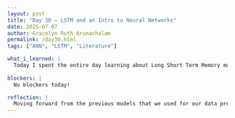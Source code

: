 ```yaml
---
layout: post
title: "Day 30 – LSTM and an Intro to Neural Networks"
date: 2025-07-07
author: Gracelyn Ruth Arunachalam
permalink: /day30.html
tags: ["ANN", "LSTM", "Literature"]

what_i_learned: |
  Today I spent the entire day learning about Long Short Term Memory models and Artificial Neural Networks. I watched a couple YouTube videos to get a general idea of LSTMs. I understood that they are models that forget irrelevant information and remeber specific details about previous inputs to compute the output. They are also based on Recurrent Neural Networks (RNN), when at each step of computation and processing the output is fed in as input to the model.
  
blockers: |
  No blockers today!

reflection: |
  Moving forward from the previous models that we used for our data prediction, I think Neural Networks are a great technique to implement into our code. With the limited knowledge of LSTMs that I have, I am unsure of how to implement it using python. That will be my goal for tomorrow!
---
```

